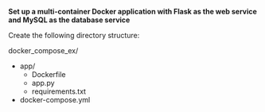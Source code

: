 **Set up a multi-container Docker application with Flask as the web service and MySQL as the database service**

Create the following directory structure:

docker_compose_ex/
   - app/
      - Dockerfile
      - app.py
      - requirements.txt
   - docker-compose.yml
  




